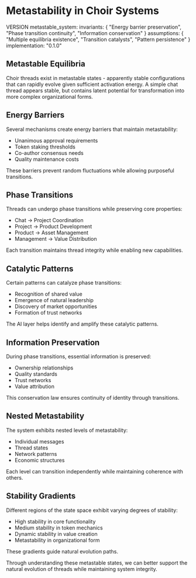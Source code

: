 # Metastability in Choir Systems

VERSION metastable_system:
  invariants: {
    "Energy barrier preservation",
    "Phase transition continuity",
    "Information conservation"
  }
  assumptions: {
    "Multiple equilibria existence",
    "Transition catalysts",
    "Pattern persistence"
  }
  implementation: "0.1.0"

## Metastable Equilibria

Choir threads exist in metastable states - apparently stable configurations that can rapidly evolve given sufficient activation energy. A simple chat thread appears stable, but contains latent potential for transformation into more complex organizational forms.

## Energy Barriers

Several mechanisms create energy barriers that maintain metastability:
- Unanimous approval requirements
- Token staking thresholds
- Co-author consensus needs
- Quality maintenance costs

These barriers prevent random fluctuations while allowing purposeful transitions.

## Phase Transitions

Threads can undergo phase transitions while preserving core properties:
- Chat → Project Coordination
- Project → Product Development
- Product → Asset Management
- Management → Value Distribution

Each transition maintains thread integrity while enabling new capabilities.

## Catalytic Patterns

Certain patterns can catalyze phase transitions:
- Recognition of shared value
- Emergence of natural leadership
- Discovery of market opportunities
- Formation of trust networks

The AI layer helps identify and amplify these catalytic patterns.

## Information Preservation

During phase transitions, essential information is preserved:
- Ownership relationships
- Quality standards
- Trust networks
- Value attribution

This conservation law ensures continuity of identity through transitions.

## Nested Metastability

The system exhibits nested levels of metastability:
- Individual messages
- Thread states
- Network patterns
- Economic structures

Each level can transition independently while maintaining coherence with others.

## Stability Gradients

Different regions of the state space exhibit varying degrees of stability:
- High stability in core functionality
- Medium stability in token mechanics
- Dynamic stability in value creation
- Metastability in organizational form

These gradients guide natural evolution paths.

Through understanding these metastable states, we can better support the natural evolution of threads while maintaining system integrity.
